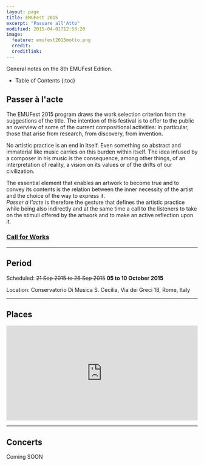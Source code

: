 ```yaml
---
layout: page
title: EMUFest 2015
excerpt: "Passare all'Atto"
modified: 2015-04-01T12:58:20
image:
  feature: emufest2015motto.png
  credit: 
  creditlink: 
---
```


General notes on the 8th EMUFest Edition.

* Table of Contents
{:toc}

## Passer à l'acte

The EMUFest 2015 program draws the work  selection  criterion  from  the
suggestions of the title. The intention of this festival is to offer  to
the public an overview of some of the current compositional activities:
in particular, those that arise  from  research,  from  discovery,  from
invention.

No artistic practice is an end in itself. Even something so abstract and
immaterial like music carries on this burden  within  itself.  The  idea
infused by a composer in his  music  is  the  consequence,  among  other
things, of an interpretation of reality, a vision on its  values  or  of
the drifts of our civilization.

The essential element that enables an artwork  to  become  true  and  to
convey its contents is the relation between the inner necessity  of  the
artist and the choice of the way to express it.   
*Passer à l’acte*  is therefore the gesture that defines the artistic practice  while  being
also indirectly and at the same time a call to the listeners to  take
on the stimuli offered by the artwork and to make an  active  reflection
upon it.

<!-- “PASSARE ALL’ATTO”

(Passer à l’acte)

Il programma EMUfest 2015 ricava dalle suggestioni del titolo il criterio
di selezione delle opere e  intende offrire al pubblico una panoramica
delle attuali esperienze compositive: quelle che nascono dalla ricerca,
dalla scoperta, dall’invenzione.

Nessuna pratica artistica è fine solo a se stessa e anche la musica,
astratta e immateriale, porta in se questa responsabilità. L’idea è ciò che
il compositore incarna nella musica ma è pure la conseguenza di una
interpretazione della realtà, una visione dei valori o delle derive della
nostra civiltà.

L’elemento essenziale che permette ad un’opera d’arte di compiersi e di
trasmettere i suoi contenuti  è la correlazione tra la necessità interiore
dell’artista e la scelta del modo di esprimerla. *Passer à l’acte * è
dunque il gesto che definisce la pratica artistica ma, allo stesso tempo e
in modo indiretto, è anche l’esortazione per noi fruitori, a cogliere gli
stimoli offerti dall’opera e a rendere attiva la nostra riflessione. -->


### **[Call for Works](/articles/callforworks)**

---

## Period

Scheduled: <del>21 Sep 2015 to 26 Sep 2015</del> **05 to 10 October 2015**

Location: Conservatorio Di Musica S. Cecilia, Via dei Greci 18, Rome, Italy

<!--**Pro-tip:** Se usiamo **EVENTBRITE** come lo scorso anno, un riquadro evidenziato come questo potrebbe mettere in evidenza le modalità di prenotazione.
{: .notice}

| 20 Sep   | 21 Sep   | 22 Sep   | 23 Sep   | 24 Sep   | 25 Sep   | 26 Sep   |
|:---------|:---------|:---------|:---------|:---------|:---------|:---------|
| Conference | Conference | Conference | Conference | Conference | Conference | Conference |
| Concerto | Concerto | Concerto | Concerto | Concerto | Concerto | Concerto |
|----
| Installazioni | Installazioni | Installazioni | Installazioni | Installazioni | Installazioni | Installazioni |
|----
| Concerto | Concerto | Concerto | Concerto | Concerto | Concerto | Concerto |
|=====
| Cena | Cena | Cena | Cena | Cena | Cena | Cena |
{: .table} -->

---

## Places

<iframe src="https://www.google.com/maps/embed?pb=!1m14!1m8!1m3!1d2969.3215431453746!2d12.478517!3d41.907446!3m2!1i1024!2i768!4f13.1!3m3!1m2!1s0x132f6055e131a33b%3A0x26a9a22f619a40a6!2sConservatorio+Di+Musica+S.+Cecilia!5e0!3m2!1sen!2sit!4v1427887415450" width='100%' height="250" frameborder="0" style="border:0"></iframe>

---

## Concerts

Coming SOON